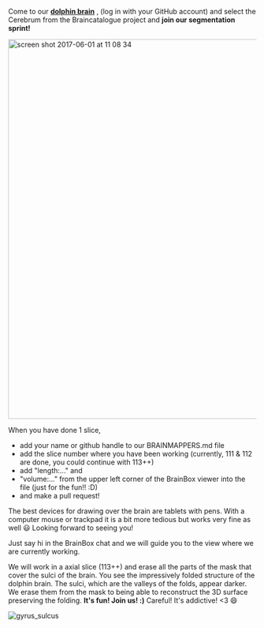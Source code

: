 Come to our [**dolphin brain**](http://brainbox.pasteur.fr/mri?url=http://braincatalogue.org/data/Bottlenose_dolphin/MRI-n4.nii.gz) , (log in with your GitHub account) and select the Cerebrum from the Braincatalogue project and **join our segmentation sprint!**  

<img width="769" alt="screen shot 2017-06-01 at 11 08 34" src="https://cloud.githubusercontent.com/assets/6297454/26672835/f7892d80-46ba-11e7-8be8-51adbee9288d.png">

When you have done 1 slice, 
* add your name or github handle to our BRAINMAPPERS.md file
* add the slice number where you have been working (currently, 111 & 112 are done, you could continue with 113++)
* add "length:..." and 
* "volume:..." from the upper left corner of the BrainBox viewer into the file (just for the fun!! :D)
* and make a pull request!

The best devices for drawing over the brain are tablets with pens. With a computer mouse or trackpad it is a bit more tedious but works very fine as well 😃 Looking forward to seeing you!

Just say hi in the BrainBox chat and we will guide you to the view where we are currently working.

We will work in a axial slice (113++) and erase all the parts of the mask that cover the sulci of the brain. You see the impressively folded structure of the dolphin brain. The sulci, which are the valleys of the folds, appear darker. We erase them from the mask to being able to reconstruct the 3D surface preserving the folding. 
**It's fun! Join us! :)**   Careful! It's addictive! <3 😄 

![gyrus_sulcus](https://cloud.githubusercontent.com/assets/6297454/26672808/de7c347c-46ba-11e7-9f19-01fef1da9295.png)

